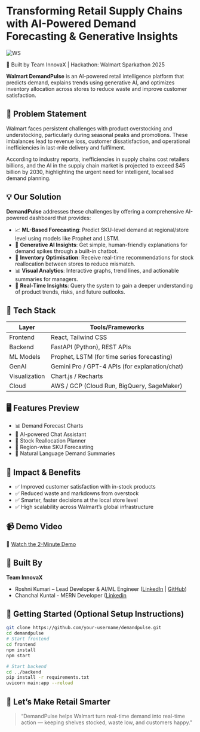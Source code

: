 #  **Transforming Retail Supply Chains with AI-Powered Demand Forecasting & Generative Insights**  

![WS](https://github.com/user-attachments/assets/89fb43ad-3f7a-43f9-9a09-08f132603ecb)

🚀 Built by Team InnovaX | Hackathon: Walmart Sparkathon 2025

**Walmart DemandPulse** is an AI-powered retail intelligence platform that predicts demand, explains trends using generative AI, and optimizes inventory allocation across stores to reduce waste and improve customer satisfaction.

## 📌 Problem Statement

Walmart faces persistent challenges with product overstocking and understocking, particularly during seasonal peaks and promotions. These imbalances lead to revenue loss, customer dissatisfaction, and operational inefficiencies in last-mile delivery and fulfilment.

According to industry reports, inefficiencies in supply chains cost retailers billions, and the AI in the supply chain market is projected to exceed $45 billion by 2030, highlighting the urgent need for intelligent, localised demand planning.

## 💡 Our Solution

**DemandPulse** addresses these challenges by offering a comprehensive AI-powered dashboard that provides:

- 📈 **ML-Based Forecasting**: Predict SKU-level demand at regional/store level using models like Prophet and LSTM.
- 🤖 **Generative AI Insights**: Get simple, human-friendly explanations for demand spikes through a built-in chatbot.
- 🔄 **Inventory Optimisation**: Receive real-time recommendations for stock reallocation between stores to reduce mismatch.
- 📊 **Visual Analytics**: Interactive graphs, trend lines, and actionable summaries for managers.
- 💬 **Real-Time Insights**: Query the system to gain a deeper understanding of product trends, risks, and future outlooks.

## 🧰 Tech Stack

| Layer        | Tools/Frameworks                             |
|--------------|-----------------------------------------------|
| Frontend     | React, Tailwind CSS                           |
| Backend      | FastAPI (Python), REST APIs                   |
| ML Models    | Prophet, LSTM (for time series forecasting)   |
| GenAI        | Gemini Pro / GPT-4 APIs (for explanation/chat)|
| Visualization| Chart.js / Recharts                          |
| Cloud        | AWS / GCP (Cloud Run, BigQuery, SageMaker)    |

## 🖥️ Features Preview

- 📊 Demand Forecast Charts
- 💬 AI-powered Chat Assistant
- 🔁 Stock Reallocation Planner
- 📍 Region-wise SKU Forecasting
- 🧠 Natural Language Demand Summaries

## 🎯 Impact & Benefits

- ✅ Improved customer satisfaction with in-stock products  
- ✅ Reduced waste and markdowns from overstock  
- ✅ Smarter, faster decisions at the local store level  
- ✅ High scalability across Walmart’s global infrastructure 

## 📹 Demo Video

🔗 [Watch the 2-Minute Demo](https://youtu.be/p2o-11CSZYo)

## 🤝 Built By

**Team InnovaX**  
- Roshni Kumari – Lead Developer & AI/ML Engineer ([LinkedIn](https://www.linkedin.com/in/roshnikumari1) | [GitHub](https://github.com/RSN601KRI))
- Chanchal Kuntal - MERN Developer ([Linkedin](https://www.linkedin.com/in/chanchal-kuntal-6b5506251/)

## 🏁 Getting Started (Optional Setup Instructions)

```bash
git clone https://github.com/your-username/demandpulse.git
cd demandpulse
# Start frontend
cd frontend
npm install
npm start

# Start backend
cd ../backend
pip install -r requirements.txt
uvicorn main:app --reload
````

## 🌟 Let’s Make Retail Smarter

> “DemandPulse helps Walmart turn real-time demand into real-time action — keeping shelves stocked, waste low, and customers happy.”


